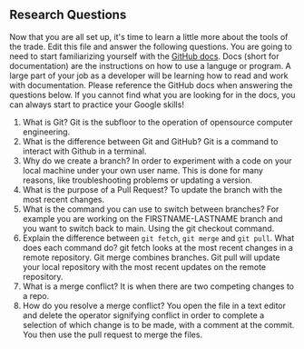 ## Research Questions 

Now that you are all set up, it's time to learn a little more about the tools of the trade. Edit this file and answer the following questions. You are going to need to start familiarizing yourself with the [GitHub docs](https://docs.github.com/en). Docs (short for documentation) are the instructions on how to use a languge or program. A large part of your job as a developer will be learning how to read and work with documentation. Please reference the GitHub docs when answering the questions below. If you cannot find what you are looking for in the docs, you can always start to practice your Google skills!

1. What is Git?
Git is the subfloor to the operation of opensource computer engineering.
2. What is the difference between Git and GitHub?
Git is a command to interact with Github in a terminal.
3. Why do we create a branch?
In order to experiment with a code on your local machine under your own user name. This is done for many reasons, like troubleshooting problems or updating a version.
4. What is the purpose of a Pull Request?
To update the branch with the most recent changes.
5. What is the command you can use to switch between branches? For example you are working on the FIRSTNAME-LASTNAME branch and you want to switch back to main.
Using the git checkout command.
6. Explain the difference between `git fetch`, `git merge` and `git pull`. What does each command do?
git fetch looks at the most recent changes in a remote repository. Git merge combines branches. Git pull will update your local repository with the most recent updates on the remote repository.
7. What is a merge conflict?
It is when there are two competing changes to a repo.
8. How do you resolve a merge conflict?
You open the file in a text editor and delete the operator signifying conflict in order to complete a selection of which change is to be made, with a comment at the commit. You then use the pull request to merge the files.